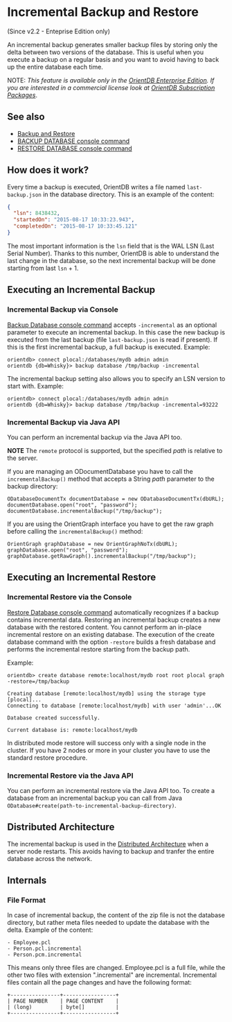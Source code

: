 # Incremental Backup and Restore

(Since v2.2 - Enteprise Edition only)

An incremental backup generates smaller backup files by storing only the delta between two versions of the database. This is useful when you execute a backup on a regular basis and you want to avoid having to back up the entire database each time.

NOTE: _This feature is available only in the [OrientDB Enterprise Edition](http://orientdb.com/orientdb-enterprise). If you are interested in a commercial license look at [OrientDB Subscription Packages](http://orientdb.com/support)_.

## See also
- [Backup and Restore](Backup-and-Restore.md)
- [BACKUP DATABASE console command](Console-Command-Backup.md)
- [RESTORE DATABASE console command](Console-Command-Restore.md)

## How does it work?

Every time a backup is executed, OrientDB writes a file named `last-backup.json` in the database directory. This is an example of the content:

```json
{
  "lsn": 8438432,
  "startedOn": "2015-08-17 10:33:23.943",
  "completedOn": "2015-08-17 10:33:45.121"
}
```

The most important information is the `lsn` field that is the WAL LSN (Last Serial Number). Thanks to this number, OrientDB is able to understand the last change in the database, so the next incremental backup will be done starting from last `lsn` + 1.

## Executing an Incremental Backup

### Incremental Backup via Console

[Backup Database console command](Console-Command-Backup.md) accepts `-incremental` as an optional parameter to execute an incremental backup. In this case the new backup is executed from the last backup (file `last-backup.json` is read if present). If this is the first incremental backup, a full backup is executed. Example:

```
orientdb> connect plocal:/databases/mydb admin admin
orientdb {db=Whisky}> backup database /tmp/backup -incremental
```

The incremental backup setting also allows you to specify an LSN version to start with. Example:

```
orientdb> connect plocal:/databases/mydb admin admin
orientdb {db=Whisky}> backup database /tmp/backup -incremental=93222
```

### Incremental Backup via Java API
You can perform an incremental backup via the Java API too.

**NOTE** The `remote` protocol is supported, but the specified *path* is relative to the server.

If you are managing an ODocumentDatabase you have to call the `incrementalBackup()` method that accepts a String *path* parameter to the backup directory:

```
ODatabaseDocumentTx documentDatabase = new ODatabaseDocumentTx(dbURL);
documentDatabase.open("root", "password");
documentDatabase.incrementalBackup("/tmp/backup");
```

If you are using the OrientGraph interface you have to get the raw graph before calling the `incrementalBackup()` method:

```
OrientGraph graphDatabase = new OrientGraphNoTx(dbURL);
graphDatabase.open("root", "password");
graphDatabase.getRawGraph().incrementalBackup("/tmp/backup");
```


## Executing an Incremental Restore

### Incremental Restore via the Console

[Restore Database console command](Console-Command-Restore.md) automatically recognizes if a backup contains incremental data. Restoring an incremental backup creates a new database with the restored content.  You cannot perform an in-place incremental restore on an existing database. The execution of the create database command with the option `-restore` builds a fresh database and performs the incremental restore starting from the backup path. 

Example:

```
orientdb> create database remote:localhost/mydb root root plocal graph -restore=/tmp/backup

Creating database [remote:localhost/mydb] using the storage type [plocal]...
Connecting to database [remote:localhost/mydb] with user 'admin'...OK

Database created successfully.

Current database is: remote:localhost/mydb
```

In distributed mode restore will success only with a single node in the cluster. If you have 2 nodes or more in your cluster you have to use the standard restore procedure.

### Incremental Restore via the Java API
You can perform an incremental restore via the Java API too.
To create a database from an incremental backup you can call from Java `ODatabase#create(path-to-incremental-backup-directory)`.

## Distributed Architecture

The incremental backup is used in the [Distributed Architecture](Distributed-Architecture.md) when a server node restarts. This avoids having to backup and tranfer the entire database across the network.

## Internals

### File Format
In case of incremental backup, the content of the zip file is not the database directory, but rather meta files needed to update the database with the delta. Example of the content:

```
- Employee.pcl
- Person.pcl.incremental
- Person.pcm.incremental
```

This means only three files are changed.  Employee.pcl is a full file, while the other two files with extension ".incremental" are incremental. Incremental files contain all the page changes and have the following format:
```
+----------------+-----------------+
| PAGE NUMBER    | PAGE CONTENT    |
| (long)         | byte[]          |
+----------------+-----------------+
```
